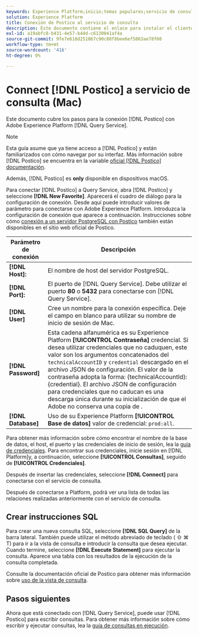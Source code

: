 ```yaml
---
keywords: Experience Platform;inicio;temas populares;servicio de consulta;servicio de consulta;postico;Postico;conectar con servicio de consulta;
solution: Experience Platform
title: Conexión de Postico al servicio de consulta
description: Este documento contiene el enlace para instalar el cliente de copia de seguridad Postico para el servicio de consulta de Adobe Experience Platform.
exl-id: a19abfc8-b431-4e57-b44d-c6130041af4a
source-git-commit: 9fe7e618d251867c90c88f8bee6ef5863ae78f60
workflow-type: tm+mt
source-wordcount: '416'
ht-degree: 0%

---
```


# Connect [!DNL Postico] a servicio de consulta (Mac)

Este documento cubre los pasos para la conexión [!DNL Postico] con Adobe Experience Platform [!DNL Query Service].

>[!NOTE]
>
> Esta guía asume que ya tiene acceso a [!DNL Postico] y están familiarizados con cómo navegar por su interfaz. Más información sobre [!DNL Postico] se encuentra en la variable [oficial [!DNL Postico] documentación](https://eggerapps.at/postico/docs).
> 
> Además, [!DNL Postico] es **only** disponible en dispositivos macOS.

Para conectar [!DNL Postico] a Query Service, abra [!DNL Postico] y seleccione **[!DNL New Favorite]**. Aparecerá el cuadro de diálogo para la configuración de conexión. Desde aquí puede introducir valores de parámetro para conectarse con Adobe Experience Platform. Introduzca la configuración de conexión que aparece a continuación. Instrucciones sobre cómo [conexión a un servidor PostgreSQL con Postico](https://eggerapps.at/postico/docs/v1.5.21/favorite-window.html) también están disponibles en el sitio web oficial de Postico.

| Parámetro de conexión | Descripción |
|---|---|
| **[!DNL Host]:** | El nombre de host del servidor PostgreSQL. |
| **[!DNL Port]:** | El puerto de [!DNL Query Service]. Debe utilizar el puerto **80** o **5432** para conectarse con [!DNL Query Service]. |
| **[!DNL User]** | Cree un nombre para la conexión específica. Deje el campo en blanco para utilizar su nombre de inicio de sesión de Mac. |
| **[!DNL Password]** | Esta cadena alfanumérica es su Experience Platform **[!UICONTROL Contraseña]** credencial. Si desea utilizar credenciales que no caduquen, este valor son los argumentos concatenados del `technicalAccountID` y `credential` descargado en el archivo JSON de configuración. El valor de la contraseña adopta la forma: {technicalAccountId}:{credential}. El archivo JSON de configuración para credenciales que no caducan es una descarga única durante su inicialización de que el Adobe no conserva una copia de . |
| **[!DNL Database]** | Uso de su Experience Platform **[!UICONTROL Base de datos]** valor de credencial: `prod:all`. |

Para obtener más información sobre cómo encontrar el nombre de la base de datos, el host, el puerto y las credenciales de inicio de sesión, lea la [guía de credenciales](../ui/credentials.md). Para encontrar sus credenciales, inicie sesión en [!DNL Platform]y, a continuación, seleccione **[!UICONTROL Consultas]**, seguido de **[!UICONTROL Credenciales]**.

Después de insertar las credenciales, seleccione **[!DNL Connect]** para conectarse con el servicio de consulta.

Después de conectarse a Platform, podrá ver una lista de todas las relaciones realizadas anteriormente con el servicio de consulta.

## Crear instrucciones SQL

Para crear una nueva consulta SQL, seleccione **[!DNL SQL Query]** de la barra lateral. También puede utilizar el método abreviado de teclado ( ⇧ ⌘ T) para ir a la vista de consulta e introducir la consulta que desea ejecutar. Cuando termine, seleccione **[!DNL Execute Statement]** para ejecutar la consulta. Aparece una tabla con los resultados de la ejecución de la consulta completada.

Consulte la documentación oficial de Postico para obtener más información sobre [uso de la vista de consulta](https://eggerapps.at/postico/docs/v1.3.1/sql-query-view.html).

## Pasos siguientes

Ahora que está conectado con [!DNL Query Service], puede usar [!DNL Postico] para escribir consultas. Para obtener más información sobre cómo escribir y ejecutar consultas, lea la [guía de consultas en ejecución](../best-practices/writing-queries.md).
